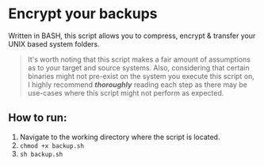 # Encrypt your backups

Written in BASH, this script allows you to compress, encrypt & transfer your UNIX based system folders.

> It's worth noting that this script makes a fair amount of assumptions as to your target and source systems. Also, considering that certain binaries might not pre-exist on the system you execute this script on, I highly recommend ***thoroughly*** reading each step as there may be use-cases where this script might not perform as expected.

## How to run:

1. Navigate to the working directory where the script is located.
2. ```chmod +x backup.sh```
3. ```sh backup.sh```
